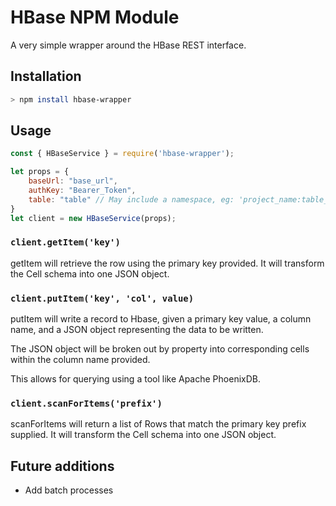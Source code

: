 # HBase NPM Module

A very simple wrapper around the HBase REST interface.

## Installation

```bash
> npm install hbase-wrapper
```

## Usage

```javascript
const { HBaseService } = require('hbase-wrapper');

let props = {
    baseUrl: "base_url",
    authKey: "Bearer_Token",
    table: "table" // May include a namespace, eg: 'project_name:table_name'
}
let client = new HBaseService(props);
```

### `client.getItem('key')`

getItem will retrieve the row using the primary key provided. It will transform the Cell schema into one JSON object.

### `client.putItem('key', 'col', value)`

putItem will write a record to Hbase, given a primary key value, a column name, and a JSON object representing the data to be written.

The JSON object will be broken out by property into corresponding cells within the column name provided.

This allows for querying using a tool like Apache PhoenixDB.

### `client.scanForItems('prefix')`

scanForItems will return a list of Rows that match the primary key prefix supplied. It will transform the Cell schema into one JSON object.

## Future additions

- Add batch processes
